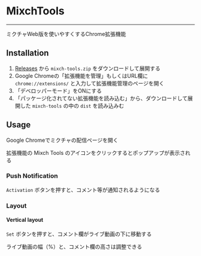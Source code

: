 # MixchTools

---

ミクチャWeb版を使いやすくするChrome拡張機能

## Installation

1. [Releases](https://github.com/hayashikun/MixchTools/releases) から `mixch-tools.zip` をダウンロードして展開する
2. Google Chromeの「拡張機能を管理」もしくはURL欄に `chrome://extensions/` と入力して拡張機能管理のページを開く
3. 「デベロッパーモード」をONにする
4. 「パッケージ化されてない拡張機能を読み込む」から、ダウンロードして展開した `mixch-tools` の中の `dist` を読み込みむ

## Usage
Google Chromeでミクチャの配信ページを開く

拡張機能の Mixch Tools のアイコンをクリックするとポップアップが表示される

### Push Notification
`Activation` ボタンを押すと、コメント等が通知されるようになる

### Layout

#### Vertical layout
`Set` ボタンを押すと、コメント欄がライブ動画の下に移動する

ライブ動画の幅（%）と、コメント欄の高さは調整できる